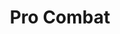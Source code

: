 ---
layout: post
title: Pro Combat
client: Nike
agency:
    - doubleyou
tech:
  - flash
  - actionscript-3
  - facebook-api
tags:
  - flash
  - actionscript-3
  - facebook-api
image: "/public/img/nike-pro-combat/nike-pro-combat.jpg"
---